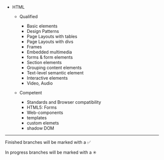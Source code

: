 

- HTML 

    - Qualified 
        - Basic elements
        - Design Patterns
        - Page Layouts with tables
        - Page Layouts with divs
        - Frames
        - Embedded multimedia
        - forms & form elements
        - Section elements 
        - Grouping content elements 
        - Text-level semantic element 
        - Interactive elements 
        - Video, Audio 
		
    - Competent 
    	- Standards and Browser compatibility
    	- HTML5: Forms
    	- Web-components
    	- templates
    	- custom elemets
    	- shadow DOM
        

------------------------------------------------------------------------
Finished branches will be marked with a :white_check_mark:

In progress branches will be marked with a :eight_spoked_asterisk:

